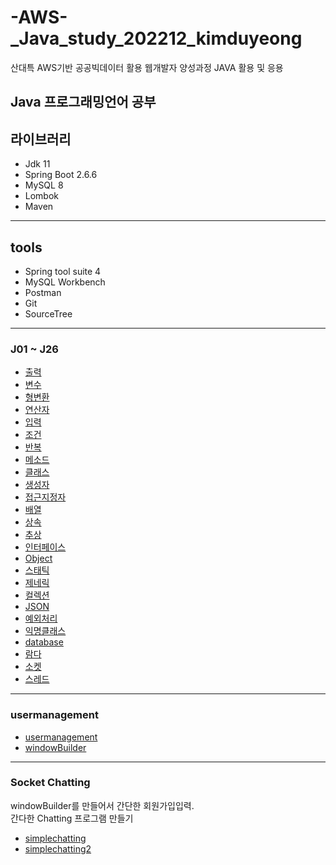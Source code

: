 # -AWS-_Java_study_202212_kimduyeong
산대특 AWS기반 공공빅데이터 활용 웹개발자 양성과정 JAVA 활용 및 응용

## Java 프로그래밍언어 공부

## 라이브러리
- Jdk 11 
- Spring Boot 2.6.6
- MySQL 8 
- Lombok
- Maven

---

## tools
- Spring tool suite 4
- MySQL Workbench
- Postman
- Git
- SourceTree

---

### J01 ~ J26
* [출력](https://github.com/dlgustn376/-AWS-_Java_study_202212_hyunsu/tree/main/src/j01_%EC%B6%9C%EB%A0%A5)
* [변수](https://github.com/dlgustn376/-AWS-_Java_study_202212_hyunsu/tree/main/src/j02_%EB%B3%80%EC%88%98)
* [형변환](https://github.com/dlgustn376/-AWS-_Java_study_202212_hyunsu/tree/main/src/j03_%ED%98%95%EB%B3%80%ED%99%98)
* [연산자](https://github.com/dlgustn376/-AWS-_Java_study_202212_hyunsu/tree/main/src/j04_%EC%97%B0%EC%82%B0%EC%9E%90)
* [입력](https://github.com/dlgustn376/-AWS-_Java_study_202212_hyunsu/tree/main/src/j05_%EC%9E%85%EB%A0%A5)
* [조건](https://github.com/dlgustn376/-AWS-_Java_study_202212_hyunsu/tree/main/src/j06_%EC%A1%B0%EA%B1%B4)
* [반복](https://github.com/dlgustn376/-AWS-_Java_study_202212_hyunsu/tree/main/src/j07_%EB%B0%98%EB%B3%B5)
* [메소드](https://github.com/dlgustn376/-AWS-_Java_study_202212_hyunsu/tree/main/src/j08_%EB%A9%94%EC%86%8C%EB%93%9C)
* [클래스](https://github.com/dlgustn376/-AWS-_Java_study_202212_hyunsu/tree/main/src/j09_%ED%81%B4%EB%9E%98%EC%8A%A4)
* [생성자](https://github.com/dlgustn376/-AWS-_Java_study_202212_hyunsu/tree/main/src/j10_%EC%83%9D%EC%84%B1%EC%9E%90)
* [접근지정자](https://github.com/dlgustn376/-AWS-_Java_study_202212_hyunsu/tree/main/src/j11_%EC%A0%91%EA%B7%BC%EC%A7%80%EC%A0%95%EC%9E%90)
* [배열](https://github.com/dlgustn376/-AWS-_Java_study_202212_hyunsu/tree/main/src/j12_%EB%B0%B0%EC%97%B4)
* [상속](https://github.com/dlgustn376/-AWS-_Java_study_202212_hyunsu/tree/main/src/j13_%EC%83%81%EC%86%8D)
* [추상](https://github.com/dlgustn376/-AWS-_Java_study_202212_hyunsu/tree/main/src/j14_%EC%B6%94%EC%83%81)
* [인터페이스](https://github.com/dlgustn376/-AWS-_Java_study_202212_hyunsu/tree/main/src/j15_%EC%9D%B8%ED%84%B0%ED%8E%98%EC%9D%B4%EC%8A%A4)
* [Object](https://github.com/dlgustn376/-AWS-_Java_study_202212_hyunsu/tree/main/src/j16_Object)
* [스태틱](https://github.com/dlgustn376/-AWS-_Java_study_202212_hyunsu/tree/main/src/j17_%EC%8A%A4%ED%83%9C%ED%8B%B1)
* [제네릭](https://github.com/dlgustn376/-AWS-_Java_study_202212_hyunsu/tree/main/src/j18_%EC%A0%9C%EB%84%A4%EB%A6%AD)
* [컬렉션](https://github.com/dlgustn376/-AWS-_Java_study_202212_hyunsu/tree/main/src/j19_%EC%BB%AC%EB%A0%89%EC%85%98)
* [JSON](https://github.com/dlgustn376/-AWS-_Java_study_202212_hyunsu/tree/main/src/j20_JSON)
* [예외처리](https://github.com/dlgustn376/-AWS-_Java_study_202212_hyunsu/tree/main/src/j21_%EC%98%88%EC%99%B8%EC%B2%98%EB%A6%AC)
* [익명클래스](https://github.com/dlgustn376/-AWS-_Java_study_202212_hyunsu/tree/main/src/j22_%EC%9D%B5%EB%AA%85%ED%81%B4%EB%9E%98%EC%8A%A4)
* [database](https://github.com/dlgustn376/-AWS-_Java_study_202212_hyunsu/tree/main/src/j23_database)
* [람다](https://github.com/dlgustn376/-AWS-_Java_study_202212_hyunsu/tree/main/src/j24_%EB%9E%8C%EB%8B%A4)
* [소켓](https://github.com/dlgustn376/-AWS-_Java_study_202212_hyunsu/tree/main/src/j25_%EC%86%8C%EC%BC%93)
* [스레드](https://github.com/dlgustn376/-AWS-_Java_study_202212_hyunsu/tree/main/src/j26_%EC%8A%A4%EB%A0%88%EB%93%9C)

---
### usermanagement
* [usermanagement](https://github.com/dlgustn376/-AWS-_Java_study_202212_hyunsu/tree/main/src/usermanagement)
* [windowBuilder](https://github.com/dlgustn376/-AWS-_Java_study_202212_hyunsu/tree/main/src/windowBuilder)
---

### Socket Chatting
windowBuilder를 만들어서 간단한 회원가입입력. <br>
간다한 Chatting 프로그램 만들기
* [simplechatting](https://github.com/dlgustn376/-AWS-_Java_study_202212_hyunsu/tree/main/src/simplechatting)
* [simplechatting2](https://github.com/dlgustn376/-AWS-_Java_study_202212_hyunsu/tree/main/src/simplechatting2)
